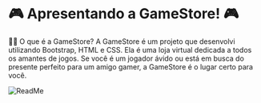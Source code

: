 # 🎮 Apresentando a GameStore! 🎮

💁‍♀️ O que é a GameStore?
A GameStore é um projeto que desenvolvi utilizando Bootstrap, HTML e CSS. Ela é uma loja virtual dedicada a todos os amantes de jogos. Se você é um jogador ávido ou está em busca do presente perfeito para um amigo gamer, a GameStore é o lugar certo para você.

![ReadMe](https://github.com/isabela-rodriguesch/Games-Store/assets/130769029/3ab600bc-55a4-4a4d-afa6-950e62eb7f98)



